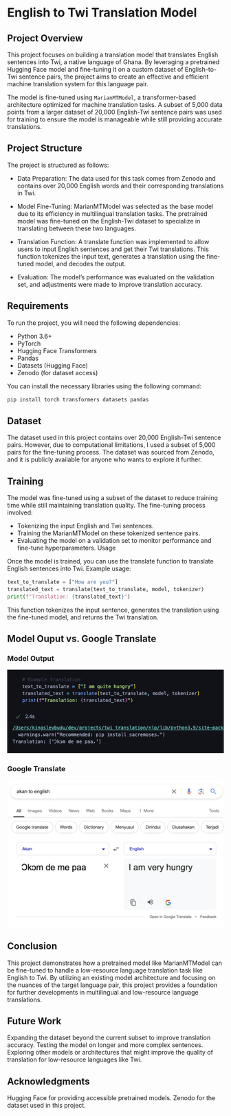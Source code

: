 # English to Twi Translation Model

## Project Overview
This project focuses on building a translation model that translates English sentences into Twi, a native language of Ghana. By leveraging a pretrained Hugging Face model and fine-tuning it on a custom dataset of English-to-Twi sentence pairs, the project aims to create an effective and efficient machine translation system for this language pair.

The model is fine-tuned using `MarianMTModel`, a transformer-based architecture optimized for machine translation tasks. A subset of 5,000 data points from a larger dataset of 20,000 English-Twi sentence pairs was used for training to ensure the model is manageable while still providing accurate translations.

## Project Structure
The project is structured as follows:

- Data Preparation: The data used for this task comes from Zenodo and contains over 20,000 English words and their corresponding translations in Twi.

- Model Fine-Tuning: MarianMTModel was selected as the base model due to its efficiency in multilingual translation tasks. The pretrained model was fine-tuned on the English-Twi dataset to specialize in translating between these two languages.

- Translation Function: A translate function was implemented to allow users to input English sentences and get their Twi translations. This function tokenizes the input text, generates a translation using the fine-tuned model, and decodes the output.

- Evaluation: The model’s performance was evaluated on the validation set, and adjustments were made to improve translation accuracy.

## Requirements
To run the project, you will need the following dependencies:

- Python 3.6+
- PyTorch
- Hugging Face Transformers
- Pandas
- Datasets (Hugging Face)
- Zenodo (for dataset access)

You can install the necessary libraries using the following command:

```bash
pip install torch transformers datasets pandas
```

## Dataset
The dataset used in this project contains over 20,000 English-Twi sentence pairs. However, due to computational limitations, I used a subset of 5,000 pairs for the fine-tuning process. The dataset was sourced from Zenodo, and it is publicly available for anyone who wants to explore it further.

## Training
The model was fine-tuned using a subset of the dataset to reduce training time while still maintaining translation quality. The fine-tuning process involved:

- Tokenizing the input English and Twi sentences.
- Training the MarianMTModel on these tokenized sentence pairs.
- Evaluating the model on a validation set to monitor performance and fine-tune hyperparameters.
Usage

Once the model is trained, you can use the translate function to translate English sentences into Twi. Example usage:

```python
text_to_translate = ["How are you?"]
translated_text = translate(text_to_translate, model, tokenizer)
print(f"Translation: {translated_text}")
```

This function tokenizes the input sentence, generates the translation using the fine-tuned model, and returns the Twi translation.

## Model Ouput vs. Google Translate

### Model Output
![Google Translate](translation/img/test.png)

### Google Translate
![Google Translate](translation/img/google.png)

## Conclusion
This project demonstrates how a pretrained model like MarianMTModel can be fine-tuned to handle a low-resource language translation task like English to Twi. By utilizing an existing model architecture and focusing on the nuances of the target language pair, this project provides a foundation for further developments in multilingual and low-resource language translations.

## Future Work
Expanding the dataset beyond the current subset to improve translation accuracy.
Testing the model on longer and more complex sentences.
Exploring other models or architectures that might improve the quality of translation for low-resource languages like Twi.

## Acknowledgments
Hugging Face for providing accessible pretrained models.
Zenodo for the dataset used in this project.